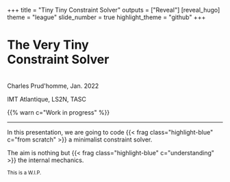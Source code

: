 +++
title = "Tiny Tiny Constraint Solver"
outputs = ["Reveal"]
[reveal_hugo]
theme = "league"
slide_number = true
highlight_theme = "github"
+++

# The Very Tiny </br> Constraint Solver
</br>
Charles Prud'homme, Jan. 2022

IMT Atlantique, LS2N, TASC


{{% warn c="Work in progress" %}}

---
 
In this presentation, we are going to code {{< frag class="highlight-blue" c="from scratch" >}} a minimalist constraint solver.

The aim is nothing but {{< frag class="highlight-blue" c="understanding" >}} the internal mechanics.

<small>This is a W.I.P.</small>
